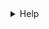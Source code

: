 <details>
	<summary class="collapsable-header">
	Help
	</summary>
<DemoContainer>
	<MButton label="Help" severity="help" />
	<MButton label="Help" variant="text" severity="help" />
	<MButton label="Help" variant="outlined" severity="help" />
	<MButton label="Help" severity="help" rounded />
	<MButton label="Help" variant="text" severity="help" rounded />
	<MButton label="Help" variant="outlined" severity="help" rounded />
</DemoContainer>

::: code-group

```vue [Composition API]
<template>
	<MButton label="Help" severity="help" />
	<MButton label="Help" variant="text" severity="help" />
	<MButton label="Help" variant="outlined" severity="help" />
	<MButton label="Help" severity="help" rounded />
	<MButton label="Help" variant="text" severity="help" rounded />
	<MButton label="Help" variant="outlined" severity="help" rounded />
</template>

<script setup>
import { MButton } from "matarito-vue";
</script>
```

```vue [Options API]
<template>
	<MButton label="Help" severity="help" />
	<MButton label="Help" variant="text" severity="help" />
	<MButton label="Help" variant="outlined" severity="help" />
	<MButton label="Help" severity="help" rounded />
	<MButton label="Help" variant="text" severity="help" rounded />
	<MButton label="Help" variant="outlined" severity="help" rounded />
</template>

<script>
import { MButton } from "matarito-vue";
export default {
	components: { MButton }
};
</script>
```

:::

</details>
